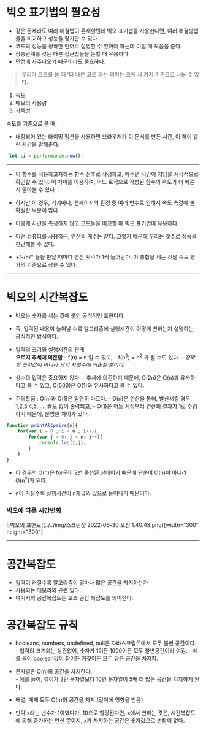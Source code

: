# 빅오 표기법의 필요성 
  - 같은 문제라도 여러 해결법이 존재할텐데 빅오 표기법을 사용한다면, 여러 해결방법들을 비교하고 성능을 평가할 수 있다.
 - 코드의 성능을 정확한 언어로 설명할 수 있어야 하는데 이럴 때 도움을 준다.
 - 상충관계를 갖는 다른 접근법들을 논할 때 유용하다. 
 - 면접에 자주나오기 때문이라도 중요하다.
  
  
 >우리가 코드를 쓸 때 '더 나은 코드'라는 의미는 크게 세 가지 기준으로 나눌 수 있다. 
  
1. 속도
2. 메모리 사용량 
3. 가독성 
  
속도를 기준으로 볼 때,
 - 내장되어 있는 타이밍 펑션을 사용하면 브라우저가 이 문서를 만든 시간, 이 창이 열린 시간을 말해준다. 
   
 ```javascript
  let ti = performance.now();
 ```
   
 ---

 - 이 함수를 적용하고자하는 함수 전후로 작성하고, 빼주면 시간이 지남을 시각적으로 확인할 수 있다. 이 차이를 이용하여, 어느 로직으로 작성된 함수의 속도가 더 빠른지 알아볼 수 있다. 	

 - 하지만 이 경우, 기기마다, 웹페이지의 환경 등 여러 변수로 인해서 속도 측정에 불확실한 부분이 많다.   

 - 이렇게 시간을 측정하지 않고 코드들을 비교할 때 빅오 표기법이 유용하다.   

 - 어떤 컴퓨터를 사용하든, 연산의 개수는 같다. 그렇기 때문에 우리는 갯수로 성능을 판단해볼 수 있다.   

 - +/-/=/* 들을 만날 때마다 연산 횟수가 1씩 늘어난다. 이 총합을 세는 것을 속도 평가의 기준으로 삼을 수 있다.  

---

# 빅오의 시간복잡도
- 빅오는 숫자를 세는 것에 붙인 공식적인 표현이다. 
- 즉, 입력된 내용이 늘어날 수록 알고리즘에 실행시간이 어떻게 변하는지 설명하는 공식적인 방식이다.
- 입력의 크기와 실행시간의 관계  
  **오로지 추세에 의존함** 
        - f(n) = n 일 수 있고, 
        - f(n<sup>2</sup>) = n<sup>2</sup> 가 될 수도 있다.
        - _정확한 숫자값이 아니라 단지 자릿수에 의존할 뿐이다._   

- 상수의 입력은 중요하지 않다.
        - 추세에 의존하기 때문에, O(2n)은 O(n)과 유사하다고 볼 수 있고, O(500)은 O(1)과 유사하다고 볼 수 있다.

- 주의할점 : O(n)과 O(1)은 엄연히 다르다. 
        - O(n)은 연산을 통해, 발산시킬 경우, 1,2,3,4,5,..... 끝도 없이 출력되고,
        - O(1)은 어느 시점부터 연산의 결과가 1로 수렴하기 때문에, 분명한 차이가 있다.    

```javascript
function printAllpairs(n){
    for(var i = 0 ; i < n ; i++){
        for(var j = 0; j < n; j++){
            console.log(i,j);
        }
    }
}
```  
- 이 경우의 O(n)은 for문이 2번 중첩된 상태이기 때문에 단순이 O(n)이 아니라 O(n<sup>2</sup>)가 된다.  

- n이 커질수록 실행시간이 n제곱의 값으로 늘어나기 때문이다. 


### 빅오에 따른 시간변화
![빅오의 표현도](../../img/스크린샷 2022-06-30 오전 1.40.48.png){width="300" height="300"}

---

# 공간복잡도
   
- 입력이 커질수록 알고리즘이 얼마나 많은 공간을 차지하는가
- 사용되는 메모리와 관련 있다.
- 여기서의 공간복잡도는 보조 공간 복잡도를 의미한다.

# 공간복잡도 규칙 
- booleans, numbers, undefined, null은 자바스크립트에서 모두 불변 공간이다.
        - 입력의 크기와는 상관없이, 숫자가 1이든 1000이든 모두 불변공간이라 여김.
        - 예를 들어 boolean값이 참이든 거짓이든 모두 같은 공간을 차지함.
- 문자열은 O(n)의 공간을 차지한다.  
        - 예를 들어, 길이가 2인 문자열보다 10인 문자열이 5배 더 많은 공간을 차지하게 된다.  
- 배열, 개체 모두 O(n)의 공간을 차지 (길이에 영향을 받음)
  
  
- 만약 x라는 변수가 1이였다가, 10으로 할당된다면, x에서 변하는 겻은, 시간복잡도에 의해 증가하는 연산 뿐이지, x가 차지하는 공간은 숫자값으로 변함이 없다.


